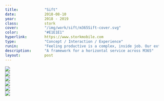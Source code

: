 ```yaml
---
title:            "Sift"
date:             2018-08-10
year:             2018 - 2019
class:            stork
cover:            "/img/work/sift/m365Sift-cover.svg"
color:            "#E1E1E1"
hyperlink:        https://www.storkmobile.com
type:             "Concept / Interaction / Experience"
runin:            "Feeling productive is a complex, inside job. Our extensive research showed us firsthand that people balance multiple identities at all hours of the day.  Across those identities is a strong pattern of capturing thoughts, recalling these captures, and orienting themselves and their work around this information. <br></br> Our team set out to create an experience that connects your whole life and uses data to deliver the right experience across applications, devices and modalities.  <br></br> We leveraged this human-centered, behavorial framework to create an iconic, human-centered service that weaves Microsoft’s productivity ecosystem together across devices, modalities, and apps through voice."
description:      "A framework for a horizontal service across M365"
layout:           post
---
```


<div class="post-content-grid">
  <div class="post-content-column column-1">
    <img class="post-content-screen desktop" src="{{ site.baseurl }}/img/work/sift/m365Sift-patterns.png" />
  </div>
  <div class="post-content-column column-1">
    <img class="post-content-screen desktop" src="{{ site.baseurl }}/img/work/sift/m365Sift-architecture.png" />
  </div>
  <div class="post-content-column column-3 offset-1">
    <img class="post-content-screen iphone lazyload radius" src="{{ site.baseurl }}/img/work/sift/m365Sift-principle01.png" />
  </div>
  <div class="post-content-column column-3">
    <img class="post-content-screen iphone lazyload radius" src="{{ site.baseurl }}/img/work/sift/m365Sift-principle02.png" />
  </div>
  <div class="post-content-column column-3 offset-2">
    <img class="post-content-screen iphone lazyload radius" src="{{ site.baseurl }}/img/work/sift/m365Sift-principle03.png" />
  </div>
  <div class="post-content-column column-1">
    <img class="post-content-screen desktop" src="{{ site.baseurl }}/img/work/sift/m365Sift-usecases.png" />
  </div>

</div>

